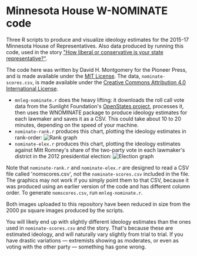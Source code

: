 # Minnesota House W-NOMINATE code

Three R scripts to produce and visualize ideology estimates for the 2015-17 Minnesota House of Representatives. Also data produced by running this code, used in the story ["How liberal or conservative is your state representative?"](http://www.twincities.com/2016/09/06/how-liberal-or-conservative-is-your-state-representative/).

The code here was written by David H. Montgomery for the Pioneer Press, and is made available under the [MIT License](http://opensource.org/licenses/MIT). The data, `nominate-scores.csv`, is made available under the [Creative Commons Attribution 4.0 International License](https://creativecommons.org/licenses/by/4.0/).

- `mnleg-nominate.r` does the heavy lifting: it downloads the roll call vote data from the Sunlight Foundation's [OpenStates project](http://openstates.org/downloads/), processes it, then uses the WNOMINATE package to produce ideology estimates for each lawmaker and saves it as a CSV. This could take about 10 to 20 minutes, depending on the speed of your machine.
- `nominate-rank.r` produces this chart, plotting the ideology estimates in rank-order:
![Rank graph](https://github.com/pioneerpress/code/blob/master/mnleg-nominate/mnleg-nominate.png?raw=true)
- `nominate-elex.r` produces this chart, plotting the ideology estimates against Mitt Romney's share of the two-party vote in each lawmaker's district in the 2012 presidential election:
![Election graph](https://github.com/pioneerpress/code/blob/master/mnleg-nominate/nominate-margin.png?raw=true)

Note that `nominate-rank.r` and `nominate-elex.r` are designed to read a CSV file called 'nomscores.csv', not the `nominate-scores.csv` included in the file. The graphics may not work if you simply point them to that CSV, because it was produced using an earlier version of the code and has different column order. To generate `nomscores.csv`, run `mnleg-nominate.r`. 

Both images uploaded to this repository have been reduced in size from the 2000 px square images produced by the scripts.

You will likely end up with slightly different ideology estimates than the ones used in `nominate-scores.csv` and the story. That's because these are estimated ideology, and will naturally vary slightly from trial to trial. If you have drastic variations — extremists showing as moderates, or even as voting with the other party — something has gone wrong.
